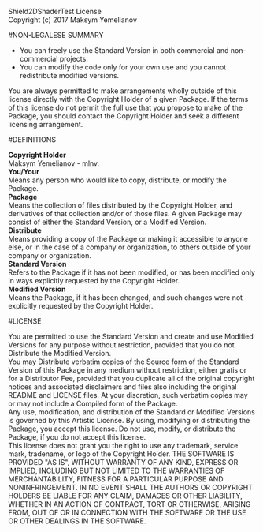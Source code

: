 Shield2DShaderTest License  
Copyright (c) 2017 Maksym Yemelianov
			   
			   
#NON-LEGALESE SUMMARY

- You can freely use the Standard Version in both commercial and non-commercial projects.  
- You can modify the code only for your own use and you cannot redistribute modified versions.  

You are always permitted to make arrangements wholly outside of this
license directly with the Copyright Holder of a given Package.  If the
terms of this license do not permit the full use that you propose to
make of the Package, you should contact the Copyright Holder and seek
a different licensing arrangement.


#DEFINITIONS

**Copyright Holder**  
  Maksym Yemelianov - mlnv.  
**You/Your**  
  Means any person who would like to copy, distribute, or modify the Package.  
**Package**  
  Means the collection of files distributed by the Copyright Holder, and derivatives of that collection and/or of those files. A given Package may consist of either the Standard Version, or a Modified Version.  
**Distribute**  
  Means providing a copy of the Package or making it accessible to anyone else, or in the case of a company or organization, to others outside of your company or organization.  
**Standard Version**  
  Refers to the Package if it has not been modified, or has been modified only in ways explicitly requested by the Copyright Holder.  
**Modified Version**  
  Means the Package, if it has been changed, and such changes were not explicitly requested by the Copyright Holder.  


#LICENSE

You are permitted to use the Standard Version and create and use Modified Versions for any purpose without restriction, provided that you do not Distribute the Modified Version.  
You may Distribute verbatim copies of the Source form of the Standard Version of this Package in any medium without restriction, either gratis or for a Distributor Fee, provided that you duplicate all of the original copyright notices and associated disclaimers and files also including the original README and LICENSE files. At your discretion, such verbatim copies may or may not include a Compiled form of the Package.  
Any use, modification, and distribution of the Standard or Modified Versions is governed by this Artistic License. By using, modifying or distributing the Package, you accept this license. Do not use, modify, or distribute the Package, if you do not accept this license.  
This license does not grant you the right to use any trademark, service mark, tradename, or logo of the Copyright Holder.
THE SOFTWARE IS PROVIDED "AS IS", WITHOUT WARRANTY OF ANY KIND, EXPRESS OR IMPLIED, INCLUDING BUT NOT LIMITED TO THE WARRANTIES OF MERCHANTABILITY, FITNESS FOR A PARTICULAR PURPOSE AND NONINFRINGEMENT. IN NO EVENT SHALL THE AUTHORS OR COPYRIGHT HOLDERS BE LIABLE FOR ANY CLAIM, DAMAGES OR OTHER LIABILITY, WHETHER IN AN ACTION OF CONTRACT, TORT OR OTHERWISE, ARISING FROM, OUT OF OR IN CONNECTION WITH THE SOFTWARE OR THE USE OR OTHER DEALINGS IN THE SOFTWARE.

